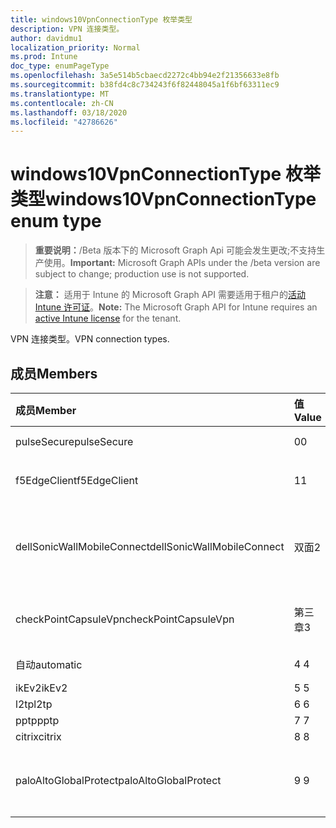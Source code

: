 ```yaml
---
title: windows10VpnConnectionType 枚举类型
description: VPN 连接类型。
author: davidmu1
localization_priority: Normal
ms.prod: Intune
doc_type: enumPageType
ms.openlocfilehash: 3a5e514b5cbaecd2272c4bb94e2f21356633e8fb
ms.sourcegitcommit: b38fd4c8c734243f6f82448045a1f6bf63311ec9
ms.translationtype: MT
ms.contentlocale: zh-CN
ms.lasthandoff: 03/18/2020
ms.locfileid: "42786626"
---
```

# <a name="windows10vpnconnectiontype-enum-type"></a><span data-ttu-id="16d69-103">windows10VpnConnectionType 枚举类型</span><span class="sxs-lookup"><span data-stu-id="16d69-103">windows10VpnConnectionType enum type</span></span>

> <span data-ttu-id="16d69-104">**重要说明：**/Beta 版本下的 Microsoft Graph Api 可能会发生更改;不支持生产使用。</span><span class="sxs-lookup"><span data-stu-id="16d69-104">**Important:** Microsoft Graph APIs under the /beta version are subject to change; production use is not supported.</span></span>

> <span data-ttu-id="16d69-105">**注意：** 适用于 Intune 的 Microsoft Graph API 需要适用于租户的[活动 Intune 许可证](https://go.microsoft.com/fwlink/?linkid=839381)。</span><span class="sxs-lookup"><span data-stu-id="16d69-105">**Note:** The Microsoft Graph API for Intune requires an [active Intune license](https://go.microsoft.com/fwlink/?linkid=839381) for the tenant.</span></span>

<span data-ttu-id="16d69-106">VPN 连接类型。</span><span class="sxs-lookup"><span data-stu-id="16d69-106">VPN connection types.</span></span>

## <a name="members"></a><span data-ttu-id="16d69-107">成员</span><span class="sxs-lookup"><span data-stu-id="16d69-107">Members</span></span>
|<span data-ttu-id="16d69-108">成员</span><span class="sxs-lookup"><span data-stu-id="16d69-108">Member</span></span>|<span data-ttu-id="16d69-109">值</span><span class="sxs-lookup"><span data-stu-id="16d69-109">Value</span></span>|<span data-ttu-id="16d69-110">说明</span><span class="sxs-lookup"><span data-stu-id="16d69-110">Description</span></span>|
|:---|:---|:---|
|<span data-ttu-id="16d69-111">pulseSecure</span><span class="sxs-lookup"><span data-stu-id="16d69-111">pulseSecure</span></span>|<span data-ttu-id="16d69-112">0</span><span class="sxs-lookup"><span data-stu-id="16d69-112">0</span></span>|<span data-ttu-id="16d69-113">脉冲安全。</span><span class="sxs-lookup"><span data-stu-id="16d69-113">Pulse Secure.</span></span>|
|<span data-ttu-id="16d69-114">f5EdgeClient</span><span class="sxs-lookup"><span data-stu-id="16d69-114">f5EdgeClient</span></span>|<span data-ttu-id="16d69-115">1</span><span class="sxs-lookup"><span data-stu-id="16d69-115">1</span></span>|<span data-ttu-id="16d69-116">F5 边缘客户端。</span><span class="sxs-lookup"><span data-stu-id="16d69-116">F5 Edge Client.</span></span>|
|<span data-ttu-id="16d69-117">dellSonicWallMobileConnect</span><span class="sxs-lookup"><span data-stu-id="16d69-117">dellSonicWallMobileConnect</span></span>|<span data-ttu-id="16d69-118">双面</span><span class="sxs-lookup"><span data-stu-id="16d69-118">2</span></span>|<span data-ttu-id="16d69-119">戴尔 SonicWALL 移动连接。</span><span class="sxs-lookup"><span data-stu-id="16d69-119">Dell SonicWALL Mobile Connection.</span></span>|
|<span data-ttu-id="16d69-120">checkPointCapsuleVpn</span><span class="sxs-lookup"><span data-stu-id="16d69-120">checkPointCapsuleVpn</span></span>|<span data-ttu-id="16d69-121">第三章</span><span class="sxs-lookup"><span data-stu-id="16d69-121">3</span></span>|<span data-ttu-id="16d69-122">检查点胶囊 VPN。</span><span class="sxs-lookup"><span data-stu-id="16d69-122">Check Point Capsule VPN.</span></span>|
|<span data-ttu-id="16d69-123">自动</span><span class="sxs-lookup"><span data-stu-id="16d69-123">automatic</span></span>|<span data-ttu-id="16d69-124">4 </span><span class="sxs-lookup"><span data-stu-id="16d69-124">4</span></span>|<span data-ttu-id="16d69-125">自动。</span><span class="sxs-lookup"><span data-stu-id="16d69-125">Automatic.</span></span>|
|<span data-ttu-id="16d69-126">ikEv2</span><span class="sxs-lookup"><span data-stu-id="16d69-126">ikEv2</span></span>|<span data-ttu-id="16d69-127">5 </span><span class="sxs-lookup"><span data-stu-id="16d69-127">5</span></span>|<span data-ttu-id="16d69-128">IKEv2.</span><span class="sxs-lookup"><span data-stu-id="16d69-128">IKEv2.</span></span>|
|<span data-ttu-id="16d69-129">l2tp</span><span class="sxs-lookup"><span data-stu-id="16d69-129">l2tp</span></span>|<span data-ttu-id="16d69-130">6 </span><span class="sxs-lookup"><span data-stu-id="16d69-130">6</span></span>|<span data-ttu-id="16d69-131">L2TP.</span><span class="sxs-lookup"><span data-stu-id="16d69-131">L2TP.</span></span>|
|<span data-ttu-id="16d69-132">pptp</span><span class="sxs-lookup"><span data-stu-id="16d69-132">pptp</span></span>|<span data-ttu-id="16d69-133">7 </span><span class="sxs-lookup"><span data-stu-id="16d69-133">7</span></span>|<span data-ttu-id="16d69-134">PPTP.</span><span class="sxs-lookup"><span data-stu-id="16d69-134">PPTP.</span></span>|
|<span data-ttu-id="16d69-135">citrix</span><span class="sxs-lookup"><span data-stu-id="16d69-135">citrix</span></span>|<span data-ttu-id="16d69-136">8 </span><span class="sxs-lookup"><span data-stu-id="16d69-136">8</span></span>|<span data-ttu-id="16d69-137">Citrix.</span><span class="sxs-lookup"><span data-stu-id="16d69-137">Citrix.</span></span>|
|<span data-ttu-id="16d69-138">paloAltoGlobalProtect</span><span class="sxs-lookup"><span data-stu-id="16d69-138">paloAltoGlobalProtect</span></span>|<span data-ttu-id="16d69-139">9 </span><span class="sxs-lookup"><span data-stu-id="16d69-139">9</span></span>|<span data-ttu-id="16d69-140">Palo Alto 网络 GlobalProtect。</span><span class="sxs-lookup"><span data-stu-id="16d69-140">Palo Alto Networks GlobalProtect.</span></span>|




